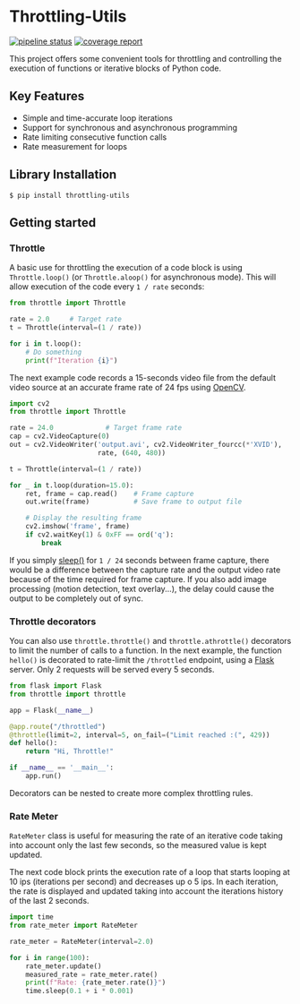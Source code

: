 Throttling-Utils
================

[![pipeline status](https://gitlab.com/flusflas/throttling-utils/badges/develop/pipeline.svg)](https://gitlab.com/flusflas/throttling-utils/commits/develop)
[![coverage report](https://gitlab.com/flusflas/throttling-utils/badges/develop/coverage.svg)](https://gitlab.com/flusflas/throttling-utils/commits/develop)

This project offers some convenient tools for throttling and controlling
the execution of functions or iterative blocks of Python code.

Key Features
------------

 - Simple and time-accurate loop iterations
 - Support for synchronous and asynchronous programming
 - Rate limiting consecutive function calls
 - Rate measurement for loops

Library Installation
--------------------

``` console
$ pip install throttling-utils
```

Getting started
---------------

### Throttle

A basic use for throttling the execution of a code block is using
`Throttle.loop()` (or `Throttle.aloop()` for asynchronous mode).
This will allow execution of the code every `1 / rate` seconds:

``` python
from throttle import Throttle

rate = 2.0     # Target rate
t = Throttle(interval=(1 / rate))

for i in t.loop():
    # Do something
    print(f"Iteration {i}")
```

The next example code records a 15-seconds video file from the default
video source at an accurate frame rate of 24 fps using
[OpenCV](https://opencv-python-tutroals.readthedocs.io/en/latest/).

``` python
import cv2
from throttle import Throttle

rate = 24.0             # Target frame rate
cap = cv2.VideoCapture(0)
out = cv2.VideoWriter('output.avi', cv2.VideoWriter_fourcc(*'XVID'),
                      rate, (640, 480))

t = Throttle(interval=(1 / rate))

for _ in t.loop(duration=15.0):
    ret, frame = cap.read()    # Frame capture
    out.write(frame)           # Save frame to output file

    # Display the resulting frame
    cv2.imshow('frame', frame)
    if cv2.waitKey(1) & 0xFF == ord('q'):
        break
```

If you simply [sleep()](https://docs.python.org/3/library/time.html?highlight=time%20sleep#time.sleep)
for `1 / 24` seconds between frame capture, there would be a difference
between the capture rate and the output video rate because of the time
required for frame capture. If you also add image processing (motion
detection, text overlay...), the delay could cause the output to be
completely out of sync.

### Throttle decorators

You can also use `throttle.throttle()` and `throttle.athrottle()` decorators
to limit the number of calls to a function. In the next example, the
function `hello()` is decorated to rate-limit the `/throttled` endpoint,
using a [Flask](https://palletsprojects.com/p/flask/) server. Only 2
requests will be served every 5 seconds.

``` python
from flask import Flask
from throttle import throttle

app = Flask(__name__)

@app.route("/throttled")
@throttle(limit=2, interval=5, on_fail=("Limit reached :(", 429))
def hello():
    return "Hi, Throttle!"

if __name__ == '__main__':
    app.run()
```

Decorators can be nested to create more complex throttling rules.

### Rate Meter

`RateMeter` class is useful for measuring the rate of an iterative code
taking into account only the last few seconds, so the measured value is
kept updated.

The next code block prints the execution rate of a loop that starts
looping at 10 ips (iterations per second) and decreases up o 5 ips. In
each iteration, the rate is displayed and updated taking into account
the iterations history of the last 2 seconds.

``` python
import time
from rate_meter import RateMeter

rate_meter = RateMeter(interval=2.0)

for i in range(100):
    rate_meter.update()
    measured_rate = rate_meter.rate()
    print(f"Rate: {rate_meter.rate()}")
    time.sleep(0.1 + i * 0.001)
```
